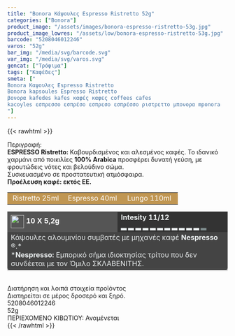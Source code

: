 ```yaml
---
title: "Bonora Κάψουλες Espresso Ristretto 52g"
categories: ["Bonora"]
product_image: "/assets/images/bonora-espresso-ristretto-53g.jpg"
product_image_lowres: "/assets/low/bonora-espresso-ristretto-53g.jpg"
barcode: "5208046012246"
varos: "52g"
bar_img: "/media/svg/barcode.svg"
var_img: "/media/svg/varos.svg"
gencat: ["Τρόφιμα"]
tags: ["Καφέδες"]
smeta: ["
Bonora Καψουλες Espresso Ristretto
Bonora kapsoules Espresso Ristretto
βονορα kafedes kafes καφές καφες coffees cafes
kacoyles εσπρεσσο εσπρέσο εσπρεσο εσπρέσσο ριστρεττο μπονορα mponora
"]
---
```

{{< rawhtml >}}
<style>
    td {border-radius: 0 !important;}
</style>
<div class="product"><div id="sistatika">Περιγραφή:</div><div class="alltext"><b>ESPRESSO Ristretto:&nbsp;</b>Καβουρδισμένος και αλεσμένος καφές.
Το ιδανικό χαρμάνι από ποικιλίες <b>100% Arabica</b> προσφέρει
δυνατή γεύση, με φρουτώδεις νότες και βελούδινο σώμα.
<br>Συσκευασμένο σε προστατευτική
ατμόσφαιρα.<br><b>Προέλευση καφέ: εκτός ΕΕ.</b></div><table style="border-collapse:collapse;width:100%" border="0" cellpadding="15px"><tbody><tr><td style="width:32.95%;background-color:#c09652;text-align:center;border-top-left-radius:4px!important"><span style="color:#fff">Ristretto 25ml</span></td><td style="width:32.95%;text-align:center;background-color:#c09652"><span style="color:#fff">Espresso 40ml</span></td><td style="width:32.95%;text-align:center;background-color:#c09652;border-top-right-radius:4px!important"><span style="color:#fff">Lungo
110ml</span></td></tr></tbody></table><table style="border-collapse:collapse;width:100%" border="0" cellpadding="15px;"><tbody><tr><td style="width:49.55%;background-color:#555;vertical-align:middle"><strong><span style="color:#fff"><img style="margin-right:5px;vertical-align:middle" src="/media/icons/kaps.svg" width="30px" alt="">10 X 5,2g</span></strong></td><td style="width:49.65%;background-color:#333"><strong><span style="color:#ecf0f1">Intesity
11/12<br>▂ ▂ ▂ ▂ ▂ ▂ ▂ ▂ ▂ ▂&nbsp;</span></strong><strong><span style="color:#ecf0f1">▂</span></strong><strong><span style="color:#ecf0f1"><span style="color:#7e8c8d">&nbsp;▂</span></span></strong></td></tr><tr><td style="width:49.55%;background-color:#444;border-radius:0 0 4px 4px!important" colspan="2"><span style="color:#ecf0f1">Κάψουλες
αλουμινίου συµβατές µε µηχανές καφέ <strong>Nespresso</strong> ®.*</span><br><span style="color:#ecf0f1">*<strong>Nespresso:</strong> Εµπορικό σήµα ιδιοκτησίας τρίτου που δεv
συνδέεται µε τον Όµιλο ΣΚΛΑΒΕΝΙΤΗΣ.</span></td></tr></tbody></table><div>&nbsp;</div><div id="loipa">Διατήρηση και λοιπά στοιχεία προϊόντος</div><div class="alltext">Διατηρείται σε µέρος δροσερό και ξηρό.</div><div id="barcode"><div id="barimage1"></div><span id="bartext">5208046012246</span></div><div id="varos"><div id="varosimage1"></div><span id="varostext">52g</span></div><div id="kivotio">ΠΕΡΙΕΧΟΜΕΝΟ ΚΙΒΩΤΙΟΥ: Αναμένεται</div>
<div class="pimg"></div>
</div>
{{< /rawhtml >}}